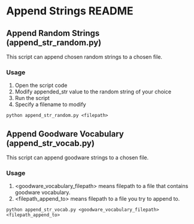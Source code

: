 # Append Strings README
## Append Random Strings (append_str_random.py)

This script can append chosen random strings to a chosen file. 

### Usage
1. Open the script code
2. Modify appended_str value to the random string of your choice
3. Run the script 
4. Specify a filename to modify

`python append_str_random.py <filepath>`

## Append Goodware Vocabulary (append_str_vocab.py)

This script can append goodware strings to a chosen file. 

### Usage
1. <goodware_vocabulary_filepath> means filepath to a file that contains goodware vocabulary.
2. <filepath_append_to> means filepath to a file you try to append to. 
  
  
`python append_str_vocab.py <goodware_vocabulary_filepath> <filepath_append_to>`
